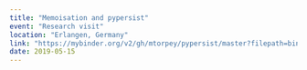 ```yaml
---
title: "Memoisation and pypersist"
event: "Research visit"
location: "Erlangen, Germany"
link: "https://mybinder.org/v2/gh/mtorpey/pypersist/master?filepath=binder/demo.ipynb"
date: 2019-05-15
---
```

